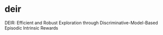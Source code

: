 # deir
DEIR: Efficient and Robust Exploration through Discriminative-Model-Based Episodic Intrinsic Rewards
